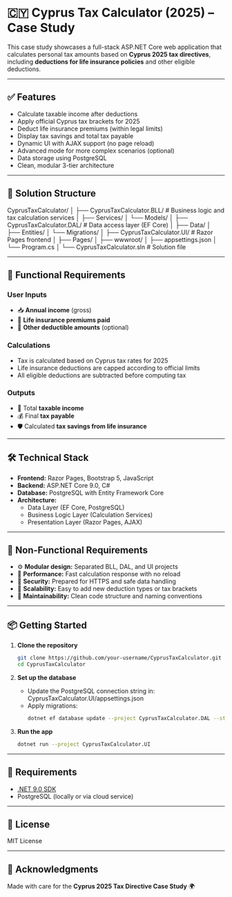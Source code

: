 
# 🇨🇾 Cyprus Tax Calculator (2025) – Case Study

This case study showcases a full-stack ASP.NET Core web application that calculates personal tax amounts based on **Cyprus 2025 tax directives**, including **deductions for life insurance policies** and other eligible deductions.

---

## ✅ Features

- Calculate taxable income after deductions  
- Apply official Cyprus tax brackets for 2025  
- Deduct life insurance premiums (within legal limits)  
- Display tax savings and total tax payable  
- Dynamic UI with AJAX support (no page reload)  
- Advanced mode for more complex scenarios (optional)  
- Data storage using PostgreSQL  
- Clean, modular 3-tier architecture  

---

## 🧱 Solution Structure

CyprusTaxCalculator/
│
├── CyprusTaxCalculator.BLL/     # Business logic and tax calculation services
│   ├── Services/
│   └── Models/
│
├── CyprusTaxCalculator.DAL/     # Data access layer (EF Core)
│   ├── Data/
│   ├── Entities/
│   └── Migrations/
│
├── CyprusTaxCalculator.UI/      # Razor Pages frontend
│   ├── Pages/
│   ├── wwwroot/
│   ├── appsettings.json
│   └── Program.cs
│
└── CyprusTaxCalculator.sln      # Solution file

---

## 🎯 Functional Requirements

### User Inputs

- 📥 **Annual income** (gross)  
- 💸 **Life insurance premiums paid**  
- 🧾 **Other deductible amounts** (optional)  

### Calculations

- Tax is calculated based on Cyprus tax rates for 2025  
- Life insurance deductions are capped according to official limits  
- All eligible deductions are subtracted before computing tax  

### Outputs

- 🧮 Total **taxable income**  
- 💰 Final **tax payable**  
- 🛡️ Calculated **tax savings from life insurance**

---

## 🛠️ Technical Stack

- **Frontend:** Razor Pages, Bootstrap 5, JavaScript  
- **Backend:** ASP.NET Core 9.0, C#  
- **Database:** PostgreSQL with Entity Framework Core  
- **Architecture:**
  - Data Layer (EF Core, PostgreSQL)  
  - Business Logic Layer (Calculation Services)  
  - Presentation Layer (Razor Pages, AJAX)

---

## 🧪 Non-Functional Requirements

- ⚙️ **Modular design:** Separated BLL, DAL, and UI projects  
- 🚀 **Performance:** Fast calculation response with no reload  
- 🔐 **Security:** Prepared for HTTPS and safe data handling  
- 🧩 **Scalability:** Easy to add new deduction types or tax brackets  
- 🎯 **Maintainability:** Clean code structure and naming conventions  

---

## 📦 Getting Started

1. **Clone the repository**
   ```bash
   git clone https://github.com/your-username/CyprusTaxCalculator.git
   cd CyprusTaxCalculator
   ```

2. **Set up the database**
   - Update the PostgreSQL connection string in:
     CyprusTaxCalculator.UI/appsettings.json
   - Apply migrations:
     ```bash
     dotnet ef database update --project CyprusTaxCalculator.DAL --startup-project CyprusTaxCalculator.UI
     ```

3. **Run the app**
   ```bash
   dotnet run --project CyprusTaxCalculator.UI
   ```

---

## 📌 Requirements

- [.NET 9.0 SDK](https://dotnet.microsoft.com/)
- PostgreSQL (locally or via cloud service)

---

## 📄 License

MIT License

---

## 🙌 Acknowledgments

Made with care for the **Cyprus 2025 Tax Directive Case Study** 🌍
